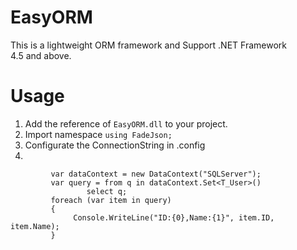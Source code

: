 # EasyORM

This is a lightweight ORM framework and Support .NET Framework 4.5 and above.

# Usage

1. Add the reference of `EasyORM.dll` to your project.
2. Import namespace `using FadeJson;`
3. Configurate the ConnectionString in .config
4. 
        

	         var dataContext = new DataContext("SQLServer");  
	         var query = from q in dataContext.Set<T_User>()
	    		     select q;
	    	 foreach (var item in query)
	    	 {
	    	      Console.WriteLine("ID:{0},Name:{1}", item.ID, item.Name);
	    	 }
    	 
	
	



